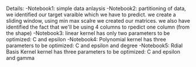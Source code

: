 Details:
-Notebook1: simple data anlaysis 
-Notebook2: partitioning of data, we identified our target varaible which we have to predict. we create a sliding window, using min max scalre we created our matrices. we also have identified the fact that we'll be using 4 columns to rpedict one column (from the shape)
-Notebook3: linear kernel has only two parameters to be optimized: C and epsilon 
-Notebook4: Polynomial kernel has three parameters to be optimized: C and epsilon and degree
-Notebook5: Rdial Basis Kernel kernel has three parameters to be optimized: C and epsilon and gamma
